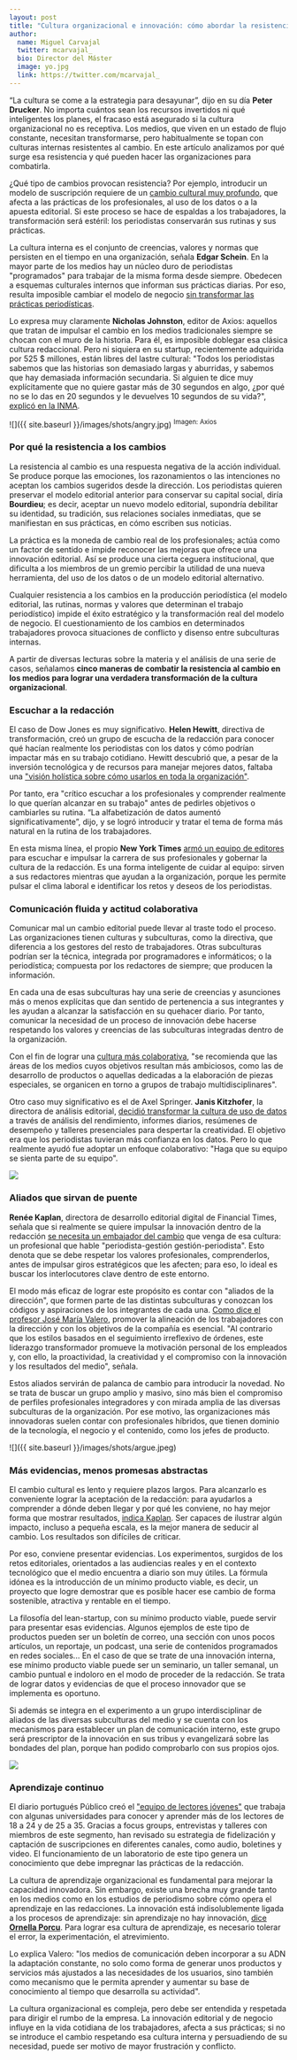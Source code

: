 ```yaml
---
layout: post
title: "Cultura organizacional e innovación: cómo abordar la resistencia al cambio en las redacciones"
author:
  name: Miguel Carvajal
  twitter: mcarvajal_
  bio: Director del Máster
  image: yo.jpg
  link: https://twitter.com/mcarvajal_
---
```

“La cultura se come a la estrategia para desayunar”, dijo en su día **Peter Drucker**. No importa cuántos sean los recursos invertidos ni qué inteligentes los planes, el fracaso está asegurado si la cultura organizacional no es receptiva. Los medios, que viven en un estado de flujo constante, necesitan transformarse, pero habitualmente se topan con culturas internas resistentes al cambio. En este artículo analizamos por qué surge esa resistencia y qué pueden hacer las organizaciones para combatirla.

¿Qué tipo de cambios provocan resistencia? Por ejemplo, introducir un modelo de suscripción requiere de un [cambio cultural muy profundo]( https://mip.umh.es/blog/2020/06/30/quien-gana-pierde-perfiles-profesionales-pago-contenidos/), que afecta a las prácticas de los profesionales, al uso de los datos o a la apuesta editorial. Si este proceso se hace de espaldas a los trabajadores, la transformación será estéril: los periodistas conservarán sus rutinas y sus prácticas.

La cultura interna es el conjunto de creencias, valores y normas que persisten en el tiempo en una organización, señala **Edgar Schein**. En la mayor parte de los medios hay un núcleo duro de periodistas "programados" para trabajar de la misma forma desde siempre. Obedecen a esquemas culturales internos que informan sus prácticas diarias. Por eso, resulta imposible cambiar el modelo de negocio [sin transformar las prácticas periodísticas](https://doi.org/10.1080/1461670X.2020.1854619). 

Lo expresa muy claramente **Nicholas Johnston**, editor de Axios: aquellos que tratan de impulsar el cambio en los medios tradicionales siempre se chocan con el muro de la historia. Para él, es imposible doblegar esa clásica cultura redaccional. Pero ni siquiera en su startup, recientemente adquirida por 525 $ millones, están libres del lastre cultural: "Todos los periodistas sabemos que las historias son demasiado largas y aburridas, y sabemos que hay demasiada información secundaria. Si alguien te dice muy explícitamente que no quiere gastar más de 30 segundos en algo, ¿por qué no se lo das en 20 segundos y le devuelves 10 segundos de su vida?", [explicó en la INMA]( https://inma.org/blogs/newsroom-initiative/post.cfm/axios-publisher-shares-lesson-learned-for-media-companies-journalists).

![]({{ site.baseurl }}/images/shots/angry.jpg)
<sup>Imagen: Axios

### Por qué la resistencia a los cambios

La resistencia al cambio es una respuesta negativa de la acción individual. Se produce porque las emociones, los razonamientos o las intenciones no aceptan los cambios sugeridos desde la dirección. Los periodistas quieren preservar el modelo editorial anterior para conservar su capital social, diría **Bourdieu**; es decir, aceptar un nuevo modelo editorial, supondría debilitar su identidad, su tradición, sus relaciones sociales inmediatas, que se manifiestan en sus prácticas, en cómo escriben sus noticias. 

La práctica es la moneda de cambio real de los profesionales; actúa como un factor de sentido e impide reconocer las mejoras que ofrece una innovación editorial. Así se produce una cierta ceguera institucional, que dificulta a los miembros de un gremio percibir la utilidad de una nueva herramienta, del uso de los datos o de un modelo editorial alternativo.

Cualquier resistencia a los cambios en la producción periodística (el modelo editorial, las rutinas, normas y valores que determinan el trabajo periodístico) impide el éxito estratégico y la transformación real del modelo de negocio. El cuestionamiento de los cambios en determinados trabajadores provoca situaciones de conflicto y disenso entre subculturas internas. 

A partir de diversas lecturas sobre la materia y el análisis de una serie de casos, señalamos **cinco maneras de combatir la resistencia al cambio en los medios para lograr una verdadera transformación de la cultura organizacional**.

### Escuchar a la redacción

El caso de Dow Jones es muy significativo. **Helen Hewitt**, directiva de transformación, creó un grupo de escucha de la redacción para conocer qué hacían realmente los periodistas con los datos y cómo podrían impactar más en su trabajo cotidiano. Hewitt descubrió que, a pesar de la inversión tecnológica y de recursos para manejar mejores datos, faltaba una ["visión holística sobre cómo usarlos en toda la organización"](https://inma.org/blogs/conference/post.cfm/media-companies-are-making-data-more-accessible-for-non-data-teams).

Por tanto, era "crítico escuchar a los profesionales y comprender realmente lo que querían alcanzar en su trabajo" antes de pedirles objetivos o cambiarles su rutina. “La alfabetización de datos aumentó significativamente”, dijo, y se logró introducir y tratar el tema de forma más natural en la rutina de los trabajadores.

En esta misma línea, el propio **New York Times** [armó un equipo de editores](https://www.nytco.com/press/introducing-our-newsroom-culture-and-careers-department/) para escuchar e impulsar la carrera de sus profesionales y gobernar la cultura de la redacción. Es una forma inteligente de cuidar al equipo: sirven a sus redactores mientras que ayudan a la organización, porque les permite pulsar el clima laboral e identificar los retos y deseos de los periodistas.

### Comunicación fluida y actitud colaborativa

Comunicar mal un cambio editorial puede llevar al traste todo el proceso. Las organizaciones tienen culturas y subculturas, como la directiva, que diferencia a los gestores del resto de trabajadores. Otras subculturas podrían ser la técnica, integrada por programadores e informáticos; o la periodística; compuesta por los redactores de siempre; que producen la información. 

En cada una de esas subculturas hay una serie de creencias y asunciones más o menos explícitas que dan sentido de pertenencia a sus integrantes y les ayudan a alcanzar la satisfacción en su quehacer diario. Por tanto, comunicar la necesidad de un proceso de innovación debe hacerse respetando los valores y creencias de las subculturas integradas dentro de la organización.

Con el fin de lograr una [cultura más colaborativa]( https://mip.umh.es/blog/2020/12/02/como-se-construye-la-innovacion-10-claves-organizacion-medios-digitales-sostenibilidad/), "se recomienda que las áreas de los medios cuyos objetivos resultan más ambiciosos, como las de desarrollo de productos o aquellas dedicadas a la elaboración de piezas especiales, se organicen en torno a grupos de trabajo multidisciplinares".

Otro caso muy significativo es el de Axel Springer. **Janis Kitzhofer**, la directora de análisis editorial, [decidió transformar la cultura de uso de datos](https://inma.org/blogs/conference/post.cfm/media-companies-are-making-data-more-accessible-for-non-data-teams) a través de análisis del rendimiento, informes diarios, resúmenes de desempeño y talleres presenciales para despertar la creatividad. El objetivo era que los periodistas tuvieran más confianza en los datos. Pero lo que realmente ayudó fue adoptar un enfoque colaborativo: "Haga que su equipo se sienta parte de su equipo".

![](https://variety.com/wp-content/uploads/2017/07/mergers-and-deals-placeholder.jpg?w=681&h=383&crop=1)

### Aliados que sirvan de puente

**Renée Kaplan**, directora de desarrollo editorial digital de Financial Times, señala que si realmente se quiere impulsar la innovación dentro de la redacción [se necesita un embajador del cambio](https://inma.org/blogs/newsroom-initiative/post.cfm/ft-shares-lessons-about-combining-the-newsroom-business) que venga de esa cultura: un profesional que hable "periodista-gestión gestión-periodista". Esto denota que se debe respetar los valores profesionales, comprenderlos, antes de impulsar giros estratégicos que les afecten; para eso, lo ideal es buscar los interlocutores clave dentro de este entorno.

El modo más eficaz de lograr este propósito es contar con "aliados de la dirección", que formen parte de las distintas subculturas y conozcan los códigos y aspiraciones de los integrantes de cada una. [Como dice el profesor José María Valero](https://mip.umh.es/blog/2020/12/02/como-se-construye-la-innovacion-10-claves-organizacion-medios-digitales-sostenibilidad/), promover la alineación de los trabajadores con la dirección y con los objetivos de la compañía es esencial. "Al contrario que los estilos basados en el seguimiento irreflexivo de órdenes, este liderazgo transformador promueve la motivación personal de los empleados y, con ello, la proactividad, la creatividad y el compromiso con la innovación y los resultados del medio", señala. 

Estos aliados servirán de palanca de cambio para introducir la novedad. No se trata de buscar un grupo amplio y masivo, sino más bien el compromiso de perfiles profesionales integradores y con mirada amplia de las diversas subculturas de la organización. Por ese motivo, las organizaciones más innovadoras suelen contar con profesionales híbridos, que tienen dominio de la tecnología, el negocio y el contenido, como los jefes de producto.

![]({{ site.baseurl }}/images/shots/argue.jpeg)

### Más evidencias, menos promesas abstractas

El cambio cultural es lento y requiere plazos largos. Para alcanzarlo es conveniente lograr la aceptación de la redacción: para ayudarlos a comprender a dónde deben llegar y por qué les conviene, no hay mejor forma que mostrar resultados, [indica Kaplan](https://inma.org/blogs/newsroom-initiative/post.cfm/ft-shares-lessons-about-combining-the-newsroom-business). Ser capaces de ilustrar algún impacto, incluso a pequeña escala, es la mejor manera de seducir al cambio. Los resultados son difíciles de criticar.

Por eso, conviene presentar evidencias. Los experimentos, surgidos de los retos editoriales, orientados a las audiencias reales y en el contexto tecnológico que el medio encuentra a diario son muy útiles. La fórmula idónea es la introducción de un mínimo producto viable, es decir, un proyecto que logre demostrar que es posible hacer ese cambio de forma sostenible, atractiva y rentable en el tiempo. 

La filosofía del lean-startup, con su mínimo producto viable, puede servir para presentar esas evidencias. Algunos ejemplos de este tipo de productos pueden ser un boletín de correo, una sección con unos pocos artículos, un reportaje, un podcast, una serie de contenidos programados en redes sociales... En el caso de que se trate de una innovación interna, ese mínimo producto viable puede ser un seminario, un taller semanal, un cambio puntual e indoloro en el modo de proceder de la redacción. Se trata de lograr datos y evidencias de que el proceso innovador que se implementa es oportuno.

Si además se integra en el experimento a un grupo interdisciplinar de aliados de las diversas subculturas del medio y se cuenta con los mecanismos para establecer un plan de comunicación interno, este grupo será prescriptor de la innovación en sus tribus y evangelizará sobre las bondades del plan, porque han podido comprobarlo con sus propios ojos. 

![](https://charlotte.axios.com/wp-content/uploads/2021/02/CMS-public-school-exodus.jpg)

### Aprendizaje continuo

El diario portugués Público creó el ["equipo de lectores jóvenes"](https://inma.org/blogs/conference/post.cfm/publico-implements-3-step-digital-innovation-process-shares-5-lessons-learned) que trabaja con algunas universidades para conocer y aprender más de los lectores de 18 a 24 y de 25 a 35. Gracias a focus groups, entrevistas y talleres con miembros de este segmento, han revisado su estrategia de fidelización y captación de suscripciones en diferentes canales, como audio, boletines y video. El funcionamiento de un laboratorio de este tipo genera un conocimiento que debe impregnar las prácticas de la redacción.

La cultura de aprendizaje organizacional es fundamental para mejorar la capacidad innovadora. Sin embargo, existe una brecha muy grande tanto en los medios como en los estudios de periodismo sobre cómo opera el aprendizaje en las redacciones. La innovación está indisolublemente ligada a los procesos de aprendizaje: sin aprendizaje no hay innovación, [dice **Ornella Porcu**](https://journals.sagepub.com/doi/pdf/10.1177/1464884917724596). Para lograr esa cultura de aprendizaje, es necesario tolerar el error, la experimentación, el atrevimiento. 

Lo explica Valero: "los medios de comunicación deben incorporar a su ADN la adaptación constante, no solo como forma de generar unos productos y servicios más ajustados a las necesidades de los usuarios, sino también como mecanismo que le permita aprender y aumentar su base de conocimiento al tiempo que desarrolla su actividad". 

La cultura organizacional es compleja, pero debe ser entendida y respetada para dirigir el rumbo de la empresa. La innovación editorial y de negocio influye en la vida cotidiana de los trabajadores, afecta a sus prácticas; si no se introduce el cambio respetando esa cultura interna y persuadiendo de su necesidad, puede ser motivo de mayor frustración y conflicto.